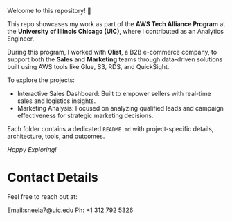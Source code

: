 Welcome to this repository! 👋

This repo showcases my work as part of the **AWS Tech Alliance Program** at the **University of Illinois Chicago (UIC)**, where I contributed as an Analytics Engineer.

During this program, I worked with **Olist**, a B2B e-commerce company, to support both the **Sales** and **Marketing** teams through data-driven solutions built using AWS tools like Glue, S3, RDS, and QuickSight.

To explore the projects:

- Interactive Sales Dashboard: Built to empower sellers with real-time sales and logistics insights.
- Marketing Analysis: Focused on analyzing qualified leads and campaign effectiveness for strategic marketing decisions.

Each folder contains a dedicated `README.md` with project-specific details, architecture, tools, and outcomes.

 *Happy Exploring!*

 # Contact Details

Feel free to reach out at:

Email:sneela7@uic.edu
Ph: +1 312 792 5326
